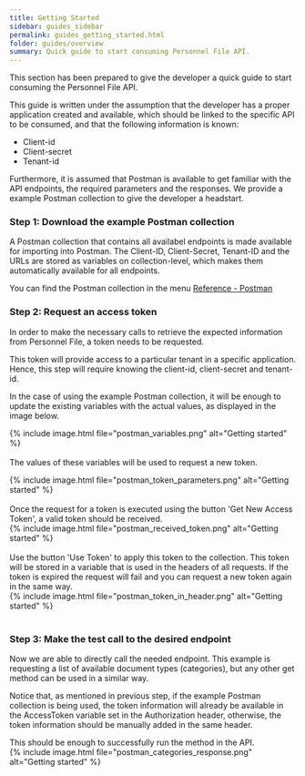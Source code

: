 ```yaml
---
title: Getting Started
sidebar: guides_sidebar
permalink: guides_getting_started.html
folder: guides/overview
summary: Quick guide to start consuming Personnel File API.
---
```


This section has been prepared to give the developer a quick guide to start consuming the Personnel File API. 

This guide is written under the assumption that the developer has a proper application created and available, which should be linked to the specific API to be consumed, and that the following information is known:

- Client-id
- Client-secret
- Tenant-id

Furthermore, it is assumed that Postman is available to get familiar with the API endpoints, the required parameters and the responses. We provide a example Postman collection to give the developer a headstart.


### Step 1: Download the example Postman collection

A Postman collection that contains all availabel endpoints is made available for importing into Postman. The Client-ID, Client-Secret, Tenant-ID and the URLs are stored as variables on collection-level, which makes them automatically available for all endpoints. 

You can find the Postman collection in the menu [Reference - Postman](/guides_postman.html)
<br />

### Step 2: Request an access token

In order to make the necessary calls to retrieve the expected information from Personnel File, a token needs to be requested.

This token will provide access to a particular tenant in a specific application. Hence, this step will require knowing the client-id, client-secret and tenant-id.

In the case of using the example Postman collection, it will be enough to update the existing variables with the actual values, as displayed in the image below.

{% include image.html file="postman_variables.png" alt="Getting started"  %}  
<br />
The values of these variables will be used to request a new token.

{% include image.html file="postman_token_parameters.png" alt="Getting started"  %}  
<br />
Once the request for a token is executed using the button 'Get New Access Token', a valid token should be received.
<br />
{% include image.html file="postman_received_token.png" alt="Getting started" %}  
<br />
Use the button 'Use Token' to apply this token to the collection. This token will be stored in a variable that is used in the headers of all requests. If the token is expired the request will fail and you can request a new token again in the same way.
<br />
{% include image.html file="postman_token_in_header.png" alt="Getting started"  %}  
<br />

### Step 3: Make the test call to the desired endpoint

Now we are able to directly call the needed endpoint. This example is requesting a list of available document types (categories), but any other get method can be used in a similar way.

Notice that, as mentioned in previous step, if the example Postman collection is being used, the token information will already be available in the AccessToken variable set in the Authorization header, otherwise, the token information should be manually added in the same header.

This should be enough to successfully run the method in the API.
<br />
{% include image.html file="postman_categories_response.png" alt="Getting started"  %}

